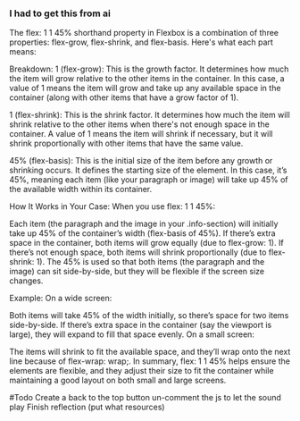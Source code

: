 ### I had to get this from ai

The flex: 1 1 45% shorthand property in Flexbox is a combination of three properties: flex-grow, flex-shrink, and flex-basis. Here's what each part means:

Breakdown:
1 (flex-grow): This is the growth factor. It determines how much the item will grow relative to the other items in the container. In this case, a value of 1 means the item will grow and take up any available space in the container (along with other items that have a grow factor of 1).

1 (flex-shrink): This is the shrink factor. It determines how much the item will shrink relative to the other items when there's not enough space in the container. A value of 1 means the item will shrink if necessary, but it will shrink proportionally with other items that have the same value.

45% (flex-basis): This is the initial size of the item before any growth or shrinking occurs. It defines the starting size of the element. In this case, it’s 45%, meaning each item (like your paragraph or image) will take up 45% of the available width within its container.

How It Works in Your Case:
When you use flex: 1 1 45%:

Each item (the paragraph and the image in your .info-section) will initially take up 45% of the container’s width (flex-basis of 45%).
If there’s extra space in the container, both items will grow equally (due to flex-grow: 1).
If there’s not enough space, both items will shrink proportionally (due to flex-shrink: 1).
The 45% is used so that both items (the paragraph and the image) can sit side-by-side, but they will be flexible if the screen size changes.

Example:
On a wide screen:

Both items will take 45% of the width initially, so there’s space for two items side-by-side.
If there’s extra space in the container (say the viewport is large), they will expand to fill that space evenly.
On a small screen:

The items will shrink to fit the available space, and they’ll wrap onto the next line because of flex-wrap: wrap;.
In summary, flex: 1 1 45% helps ensure the elements are flexible, and they adjust their size to fit the container while maintaining a good layout on both small and large screens.

#Todo
Create a back to the top button
un-comment the js to let the sound play
Finish reflection (put what resources)
